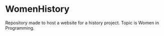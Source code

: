 # WomenHistory
Repository made to host a website for a history project. Topic is Women in Programming.
